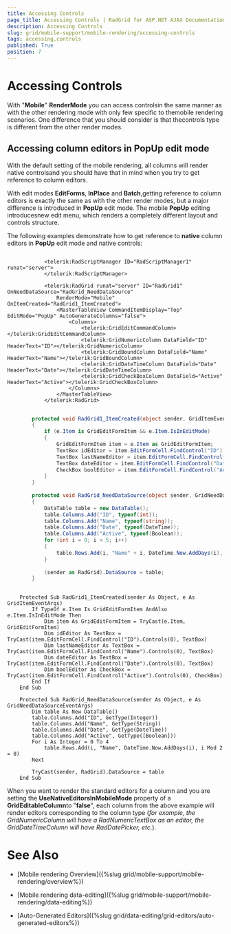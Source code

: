 ```yaml
---
title: Accessing Controls
page_title: Accessing Controls | RadGrid for ASP.NET AJAX Documentation
description: Accessing Controls
slug: grid/mobile-support/mobile-rendering/accessing-controls
tags: accessing,controls
published: True
position: 7
---
```


# Accessing Controls



With "**Mobile**" **RenderMode** you can access controlsin the same manner as with the other rendering mode with only few specific to themobile rendering scenarios. One difference that you should consider is that thecontrols type is different from the other render modes.

## Accessing column editors in PopUp edit mode

With the default setting of the mobile rendering, all columns will render native controlsand you should have that in mind when you try to get reference to column editors.

With edit modes **EditForms**, **InPlace** and **Batch**,getting reference to column editors is exactly the same as with the other render modes, but a major difference is introduced in **PopUp** edit mode. The mobile **PopUp** editing introducesnew edit menu, which renders a completely different layout and controls structure.

The following examples demonstrate how to get reference to **native** column editors in **PopUp** edit mode and native controls:

````ASPNET
	
			<telerik:RadScriptManager ID="RadScriptManager1" runat="server">
			</telerik:RadScriptManager>
	
			<telerik:RadGrid runat="server" ID="RadGrid1" OnNeedDataSource="RadGrid_NeedDataSource" 
				RenderMode="Mobile" OnItemCreated="RadGrid1_ItemCreated">
				<MasterTableView CommandItemDisplay="Top" EditMode="PopUp" AutoGenerateColumns="false">
					<Columns>
						<telerik:GridEditCommandColumn></telerik:GridEditCommandColumn>
						<telerik:GridNumericColumn DataField="ID" HeaderText="ID"></telerik:GridNumericColumn>
						<telerik:GridBoundColumn DataField="Name" HeaderText="Name"></telerik:GridBoundColumn>
						<telerik:GridDateTimeColumn DataField="Date" HeaderText="Date"></telerik:GridDateTimeColumn>
						<telerik:GridCheckBoxColumn DataField="Active" HeaderText="Active"></telerik:GridCheckBoxColumn>
					</Columns>
				</MasterTableView>
			</telerik:RadGrid>
````





````C#
	
		protected void RadGrid1_ItemCreated(object sender, GridItemEventArgs e)
		{
			if (e.Item is GridEditFormItem && e.Item.IsInEditMode)
			{
				GridEditFormItem item = e.Item as GridEditFormItem;
				TextBox idEditor = item.EditFormCell.FindControl("ID").Controls[0] as TextBox;
				TextBox lastNameEditor = item.EditFormCell.FindControl("Name").Controls[0] as TextBox;
				TextBox dateEditor = item.EditFormCell.FindControl("Date").Controls[0] as TextBox;
				CheckBox boolEditor = item.EditFormCell.FindControl("Active").Controls[0] as CheckBox;
			}
		}
	
		protected void RadGrid_NeedDataSource(object sender, GridNeedDataSourceEventArgs e)
		{
			DataTable table = new DataTable();
			table.Columns.Add("ID", typeof(int));
			table.Columns.Add("Name", typeof(string));
			table.Columns.Add("Date", typeof(DateTime));
			table.Columns.Add("Active", typeof(Boolean));
			for (int i = 0; i < 5; i++)
			{
				table.Rows.Add(i, "Name" + i, DateTime.Now.AddDays(i), i % 2 == 0);
			}
	
			(sender as RadGrid).DataSource = table;
		}
		
````
````VB.NET
	Protected Sub RadGrid1_ItemCreated(sender As Object, e As GridItemEventArgs)
		If TypeOf e.Item Is GridEditFormItem AndAlso e.Item.IsInEditMode Then
			Dim item As GridEditFormItem = TryCast(e.Item, GridEditFormItem)
			Dim idEditor As TextBox = TryCast(item.EditFormCell.FindControl("ID").Controls(0), TextBox)
			Dim lastNameEditor As TextBox = TryCast(item.EditFormCell.FindControl("Name").Controls(0), TextBox)
			Dim dateEditor As TextBox = TryCast(item.EditFormCell.FindControl("Date").Controls(0), TextBox)
			Dim boolEditor As CheckBox = TryCast(item.EditFormCell.FindControl("Active").Controls(0), CheckBox)
		End If
	End Sub
	
	Protected Sub RadGrid_NeedDataSource(sender As Object, e As GridNeedDataSourceEventArgs)
		Dim table As New DataTable()
		table.Columns.Add("ID", GetType(Integer))
		table.Columns.Add("Name", GetType(String))
		table.Columns.Add("Date", GetType(DateTime))
		table.Columns.Add("Active", GetType([Boolean]))
		For i As Integer = 0 To 4
			table.Rows.Add(i, "Name", DateTime.Now.AddDays(i), i Mod 2 = 0)
		Next
	
		TryCast(sender, RadGrid).DataSource = table
	End Sub
````


When you want to render the standard editors for a column and you are setting the	**UseNativeEditorsInMobileMode** property of a **GridEditableColumn**to "**false**", each column from the above example will render editors	corresponding to the column type (*for example, the GridNumericColumn will have a RadNumericTextBox as an editor, the GridDateTimeColumn will have RadDatePicker, etc.*).

# See Also

 * [Mobile rendering Overview]({%slug grid/mobile-support/mobile-rendering/overview%})

 * [Mobile rendering data-editing]({%slug grid/mobile-support/mobile-rendering/data-editing%})

 * [Auto-Generated Editors]({%slug grid/data-editing/grid-editors/auto-generated-editors%})
